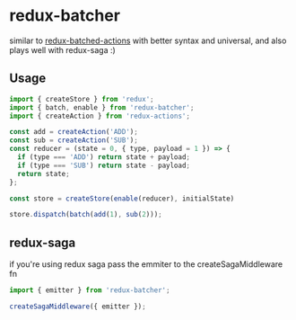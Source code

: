 # redux-batcher

similar to [redux-batched-actions](https://github.com/tshelburne/redux-batched-actions) with better syntax and universal, and also plays well with redux-saga :)

## Usage

```js
import { createStore } from 'redux';
import { batch, enable } from 'redux-batcher';
import { createAction } from 'redux-actions';

const add = createAction('ADD');
const sub = createAction('SUB');
const reducer = (state = 0, { type, payload = 1 }) => { 
  if (type === 'ADD') return state + payload;           
  if (type === 'SUB') return state - payload;           
  return state;                                         
};                                                      

const store = createStore(enable(reducer), initialState)

store.dispatch(batch(add(1), sub(2)));
```

## redux-saga

if you're using redux saga pass the emmiter to the createSagaMiddleware fn

``` javascript
import { emitter } from 'redux-batcher';

createSagaMiddleware({ emitter });
```
